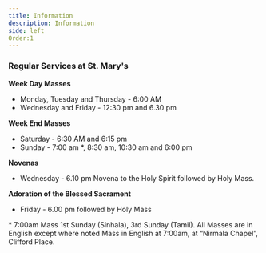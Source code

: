 ```yaml
---
title: Information
description: Information
side: left 
Order:1
---
```



### Regular Services at St. Mary's


**Week Day Masses**
- Monday, Tuesday and Thursday - 6:00 AM
- Wednesday and Friday - 12:30 pm and 6.30 pm 
 
**Week End Masses**
- Saturday - 6:30 AM and 6:15 pm
- Sunday - 7:00 am *, 8:30 am, 10:30 am and 6:00 pm


**Novenas**
- Wednesday - 6.10 pm  Novena to the Holy Spirit followed by Holy Mass.

**Adoration of the Blessed Sacrament**
- Friday - 6.00 pm followed by Holy Mass


\* 7:00am Mass 1st Sunday (Sinhala), 3rd Sunday (Tamil). All Masses are in English except where noted
Mass in English at 7:00am, at “Nirmala Chapel”, Clifford Place.

